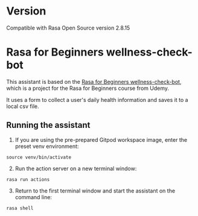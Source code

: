 # Version
Compatible with Rasa Open Source version 2.8.15

# Rasa for Beginners wellness-check-bot
This assistant is based on the [Rasa for Beginners wellness-check-bot](https://github.com/RasaHQ/rasa-for-beginners), which is a project for the Rasa for Beginners course from Udemy.

It uses a form to collect a user's daily health information and saves it to a local csv file.

## Running the assistant

1. If you are using the pre-prepared Gitpod workspace image, enter the preset venv environment:

``source venv/bin/activate``

2. Run the action server on a new terminal window:

``rasa run actions``

3. Return to the first terminal window and start the assistant on the command line:

``rasa shell``
